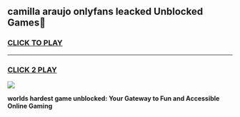 
## camilla araujo onlyfans leacked Unblocked Games👋
<h3>
<a href="https://premium.freeplayer.one?title=camilla_araujo_onlyfans_leacked&ref=16F">CLICK TO PLAY</a></h3>
<hr>

<h3>
<a href="https://premium.freeplayer.one?title=camilla_araujo_onlyfans_leacked&ref=16F">CLICK 2 PLAY</a>
  
</h3>

<a href="https://premium.freeplayer.one?title=camilla_araujo_onlyfans_leacked&ref=16F/"><img src="https://clearcache.store/games.png"></a>


**worlds hardest game unblocked: Your Gateway to Fun and Accessible Online Gaming**
